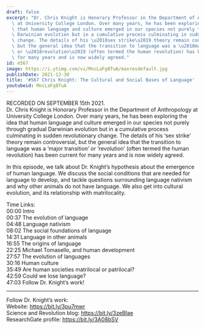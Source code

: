 ```yaml
---
draft: false
excerpt: "Dr. Chris Knight is Honorary Professor in the Department of Anthropology\
  \ at University College London. Over many years, he has been exploring the idea\
  \ that human language and culture emerged in our species not purely through gradual\
  \ Darwinian evolution but in a cumulative process culminating in sudden revolutionary\
  \ change. The details of his \u2018sex strike\u2019 theory remain controversial,\
  \ but the general idea that the transition to language was a \u2018major transition\u2019\
  \ or \u2018revolution\u2019 (often termed the human revolution) has been current\
  \ for many years and is now widely agreed."
id: e567
image: https://i.ytimg.com/vi/MncLaFg8TuA/maxresdefault.jpg
publishDate: 2021-12-30
title: '#567 Chris Knight: The Cultural and Social Bases of Language'
youtubeid: MncLaFg8TuA
---
```

RECORDED ON SEPTEMBER 15th 2021.  
Dr. Chris Knight is Honorary Professor in the Department of Anthropology at University College London. Over many years, he has been exploring the idea that human language and culture emerged in our species not purely through gradual Darwinian evolution but in a cumulative process culminating in sudden revolutionary change. The details of his ‘sex strike’ theory remain controversial, but the general idea that the transition to language was a ‘major transition’ or ‘revolution’ (often termed the human revolution) has been current for many years and is now widely agreed.

In this episode, we talk about Dr. Knight’s hypothesis about the emergence of human language. We discuss the social conditions that are needed for language to develop, and tackle questions surrounding language nativism and why other animals do not have language. We also get into cultural evolution, and its relationship with matrilocality.

Time Links:  
00:00 Intro  
00:37  The evolution of language  
04:48  Language nativism  
08:02  The social foundations of language  
14:31  Language in other animals  
16:55  The origins of language  
22:25  Michael Tomasello, and human development  
27:57  The evolution of languages  
30:16  Human culture  
35:49  Are human societies matrilocal or patrilocal?  
42:59  Could we lose language?  
47:03  Follow Dr. Knight’s work!

---

Follow Dr. Knight’s work:  
Website: https://bit.ly/3pu7mwr  
Science and Revolution blog: https://bit.ly/3zeBIae  
ResearchGate profile: https://bit.ly/3A08bSV
